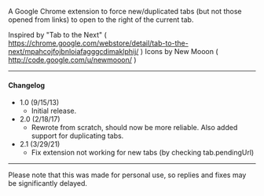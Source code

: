 A Google Chrome extension to force new/duplicated tabs (but not those opened from links) to open to the right of the current tab.

Inspired by "Tab to the Next" ( https://chrome.google.com/webstore/detail/tab-to-the-next/mpahcojfojbnloiafagggcdimaklphij/ )
Icons by New Mooon ( http://code.google.com/u/newmooon/ )

---

#### Changelog
* 1.0 (9/15/13)
  * Initial release.
* 2.0 (2/18/17)
  * Rewrote from scratch, should now be more reliable. Also added support for duplicating tabs.
* 2.1 (3/29/21)
  * Fix extension not working for new tabs (by checking tab.pendingUrl)

---

Please note that this was made for personal use, so replies and fixes may be significantly delayed.